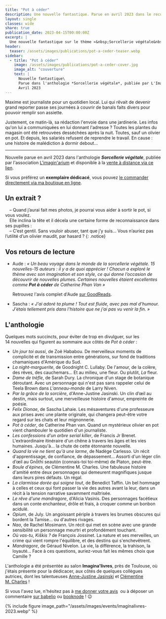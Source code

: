 ```yaml
---
title: "Pot à céder"
description: Une nouvelle fantastique. Parue en avril 2023 dans le recueil Sorcellerie végétale, publié par L'Imagin'arium.
layout: single
classes: wide
share: true
publication_date: 2023-04-15T00:00:00Z
excerpt: |
  Une nouvelle fantastique sur le thème «&nbsp;Sorcellerie végétale&nbsp;», ou comment un olivier en pot va chambouler le quotidien d’un journaliste.<!--excerptEnd-->
header:
  teaser: /assets/images/publications/pot-a-ceder-teaser.webp
sidebar:
  - title: "Pot à céder"
    image: /assets/images/publications/pot-a-ceder-cover.jpg
    image_alt: "couverture"
    text: |
      Nouvelle fantastique\
      Parue dans l'anthologie *Sorcellerie végétale*, publiée par L'Imagin'arium\
      Avril 2023
---
```


Maxime est journaliste pour un quotidien local. Lui qui rêvait de devenir grand reporter passe ses journées à couvrir de banals faits divers pour pouvoir remplir son assiette.

Justement, ce matin-là, sa rédaction l'envoie dans une jardinerie. Les infos qu'on lui a communiquées en lui donnant l'adresse&nbsp;? Toutes les plantes du magasin ont été retrouvées desséchées après la nuit. Toutes, sauf un olivier en pot. Et depuis, les salariés refusent de reprendre le travail. En cause&nbsp;: une histoire de malédiction à dormir debout&hellip;

<hr>

Nouvelle parue en avril 2023 dans l'anthologie ***Sorcellerie végétale***, publiée par l'association <a href="https://www.instagram.com/imaginarium.asso/" target="_blank">L'imagin'arium</a> et disponible à la <a href="https://www.helloasso.com/associations/l-imagin-arium/boutiques/sorcellerie-vegetale" target="_blank">vente à distance via ce lien</a>.

Si vous préférez un **exemplaire dédicacé**, vous pouvez <a href="https://catherinephanvan.sumupstore.com/article/sorcellerie-vegetale" target="_blank">le commander directement via ma boutique en ligne</a>.


## Un extrait&nbsp;?

<span style="margin-left: 1em;"></span>–&nbsp;Quand j’aurai fait mes photos, je pourrai vous aider à sortir le pot, si vous voulez.<br />
<span style="margin-left: 1em;"></span>Elle inclina la tête et il décela une certaine forme de reconnaissance dans ses pupilles&nbsp;:<br />
<span style="margin-left: 1em;"></span>–&nbsp;C’est gentil. Sans vouloir abuser, tant que j’y suis… Vous n’auriez pas l’utilité d’un
olivier maudit, par hasard&nbsp;?
{: .notice}

## Vos retours de lecture

- Aude&nbsp;: *«&nbsp;Un beau voyage dans le monde de la sorcellerie végétale. 15 nouvelles-15 auteurs&nbsp;: il y a de quoi apprécier&nbsp;! Chacun a exploré le thème avec son imagination et son style, ce qui donne l’occasion de découvrir de nouvelles plumes. Certaines nouvelles étaient excellentes comme **Pot à céder** de Catherine Phan Van&nbsp;»*

    Retrouvez l'avis complet d'Aude <a href="https://www.goodreads.com/review/show/5653794070" target="_blank">sur GoodReads</a>.

- Sascha&nbsp;: *«&nbsp;J'ai adoré ta plume&nbsp;! Tout est fluide, avec pas mal d'humour. J'étais tellement pris dans l'histoire que ne j'ai pas vu venir la fin.&nbsp;»*

## L'anthologie

Quelques mots succincts, pour éviter de trop en divulguer, sur les 14&nbsp;nouvelles qui figurent au sommaire aux côtés de *Pot à céder*&nbsp;:

- *Un jour toi aussi*, de Zoë Hababou. De merveilleux moments de complicité et de transmission entre générations, sur fond de traditions chamaniques d'Amérique du Sud.
- *La night-marguerite*, de Goodnight C. Lullaby. De l'amour, de la colère, des rêves, des cauchemars... Et au milieu, une fleur. Ou plutôt, *La* fleur.
- *Dame de trèfle*, de Sarah Dury. La chronique d'un stage de botanique déroutant. Avec un personnage qui n'est pas sans rappeler celui de Teela Brown dans *L'anneau-monde* de Larry Niven.
- *Par la grâce de la sorcière*, d'Anne-Justine Jasinski. Un clin d’&oelig;il au destin, mais surtout, une merveilleuse histoire d'amour, empreinte de poésie.
- *Felix Dionae*, de Sascha Lahaie. Les mésaventures d'une professeure aux prises avec une plante originale, qui changera peut-être votre regard sur les chats et leur mignonnerie.
- *Pot à céder*, de Catherine Phan&nbsp;van. Quand un mystérieux olivier en pot vient chambouler le quotidien d'un journaliste.
- *Les confessions d'un arbre serial killer*, de Francis Jr Brenet. L'extraordinaire itinéraire d'un chêne à travers les âges et les vies humaines. Jusqu'à&hellip; la chute de cette étonnante nouvelle.
- *Quand la vie ne tient qu'à une larme*, de Nadège Carlesso. Un récit d'apprentissage, de confiance, de dépassement&hellip; Assorti d'un léger clin d’œil au Gnỗthi seautόn (connais-toi toi-même) de Platon, peut-être.
- *Boule d'épines*, de Clémentine M. Charles. Une fabuleuse histoire d'amitié entre deux personnages qui demeurent magnifiques jusque dans leurs pires défauts. Un régal.
- *La clarmisse dorée qui soigne tout*, de Benedict Taffin. Un bel hommage à celles et ceux qui font passer la vie des autres avant la leur, dans un récit à la tension narrative savamment maîtrisée.
- *Le rêve d'une mandragore*, d'Alicia Vasinis. Des personnages facétieux dans un conte enchanteur, drôle et frais, à croquer comme un bonbon acidulé.
- *Opium*, de July. Un angoissant périple à travers les brumes obscures qui bordent la Tamise&hellip; ou d'autres rivages.
- *Nao*, de Rachel Mosimann. Un récit qui met en scène avec une grande sensibilité un personnage meurtri et profondément touchant.
- *Où vas-tu, Kiškis&nbsp;?* de François Jossinet. La nature et ses merveilles, un crime qui vient rompre l'équilibre, et des destins qui s'enchevêtrent.
- *Mandragore*, de Géraud Nivelon. La vie, la différence, la trahison, la loyauté&hellip; Face à ces questions, auriez-vous fait les mêmes choix que Camille&nbsp;?

L'anthologie a été présentée au salon **Imagina'livres**, près de Toulouse, où j'étais présente pour la dédicacer, aux côtés de quelques collègues autrices, dont les talentueuses <a href="https://www.instagram.com/annejustinejasinski/" target="_blank">Anne-Justine Jasinski</a> et <a href="https://www.instagram.com/clemmaiitsoh/" target="_blank">Clémentine M.&nbsp;Charles</a>&nbsp;!

Si vous l'avez lue, n'hésitez pas à [me donner votre avis](/contact)&nbsp; ou à déposer un commentaire <a href="https://www.babelio.com/livres/Hababou-Sorcellerie-vegetale/1514895" target="_blank">sur babelio</a> ou <a href="https://booknode.com/sorcellerie_vegetale_03503350" target="_blank">booknode</a>&nbsp;! 😉

{% include figure image_path="/assets/images/events/imaginalivres-2023.webp" %}